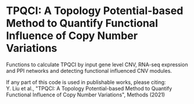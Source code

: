 TPQCI: A Topology Potential-based Method to Quantify Functional Influence of Copy Number Variations
========
Functions to calculate TPQCI by input gene level CNV, RNA-seq expression and PPI networks and detecting functional influenced CNV modules. 

 If any part of this code is used in publishable works, please citing:                                                 
           Y. Liu et al., "TPQCI: A Topology Potential-based Method to Quantify Functional Influence of Copy Number Variations", Methods (2021)                        
